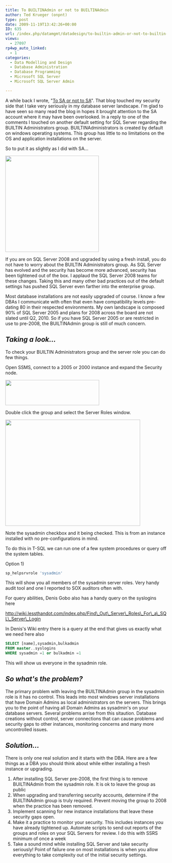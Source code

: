 ```yaml
---
title: To BUILTINAdmin or not to BUILTINAdmin
author: Ted Krueger (onpnt)
type: post
date: 2009-11-19T13:42:26+00:00
ID: 635
url: /index.php/datamgmt/datadesign/to-builtin-admin-or-not-to-builtin-admin/
views:
  - 27097
rp4wp_auto_linked:
  - 1
categories:
  - Data Modelling and Design
  - Database Administration
  - Database Programming
  - Microsoft SQL Server
  - Microsoft SQL Server Admin

---
```

A while back I wrote, "[To SA or not to SA][1]". That blog touched my security side that I take very seriously in my database server landscape. I'm glad to have seen so many read the blog in hopes it brought attention to the SA account where it may have been overlooked. In a reply to one of the comments I touched on another default setting for SQL Server regarding the BUILTIN Administrators group. BUILTINAdministrators is created by default on windows operating systems. This group has little to no limitations on the OS and application installations on the server.

So to put it as slightly as I did with SA...

<div class="image_block">
  <img src="https://lessthandot.z19.web.core.windows.net/wp-content/uploads/blogs/DataMgmt/NoEntry_admin.gif" alt="" title="" width="292" height="301" />
</div>

If you are on SQL Server 2008 and upgraded by using a fresh install, you do not have to worry about the BUILTIN Administrators group. As SQL Server has evolved and the security has become more advanced, security has been tightened out of the box. I applaud the SQL Server 2008 teams for these changes. Taking this and many other bad practices out of the default settings has pushed SQL Server even farther into the enterprise group.

Most database installations are not easily upgraded of course. I know a few DBAs I communicate with often that even have compatibility levels pre-dating 80 in their respected environments. My own landscape is composed 90% of SQL Server 2005 and plans for 2008 across the board are not slated until Q2, 2010. So if you have SQL Server 2005 or are restricted in use to pre-2008, the BUILTINAdmin group is still of much concern.

## _Taking a look..._

To check your BUILTIN Administrators group and the server role you can do few things.

Open SSMS, connect to a 2005 or 2000 instance and expand the Security node.

<div class="image_block">
  <img src="https://lessthandot.z19.web.core.windows.net/wp-content/uploads/blogs/DataMgmt/admin_1.gif" alt="" title="" width="293" height="79" />
</div>

Double click the group and select the Server Roles window.

<div class="image_block">
  <img src="https://lessthandot.z19.web.core.windows.net/wp-content/uploads/blogs/DataMgmt/admin_2.gif" alt="" title="" width="421" height="332" />
</div>

Note the sysadmin checkbox and it being checked. This is from an instance installed with no pre-configurations in mind. 

To do this in T-SQL we can run one of a few system procedures or query off the system tables.

Option 1)

```sql
sp_helpsrvrole 'sysadmin'
```

This will show you all members of the sysadmin server roles. Very handy audit tool and one I reported to SOX auditors often with. 

For query abilities, Denis Gobo also has a handy query on the syslogins here
  
http://wiki.lessthandot.com/index.php/Find\_Out\_Server\_Roles\_For\_a\_SQL\_Server\_Login

In Denis's Wiki entry there is a query at the end that gives us exactly what we need here also

```sql
SELECT [name],sysadmin,bulkadmin
FROM master..syslogins
WHERE sysadmin =1 or bulkadmin =1
```

This will show us everyone in the sysadmin role. 

## _So what's the problem?_

The primary problem with leaving the BUILTINAdmin group in the sysadmin role is it has no control. This leads into most windows server installations that have Domain Admins as local administrators on the servers. This brings you to the point of having all Domain Admins as sysadmin's on your database servers. Several problems arrise from this sitaution. Database creations without control, server connections that can cause problems and security gaps to other instances, monitoring concerns and many more uncontrolled issues.

## _Solution..._

There is only one real solution and it starts with the DBA. Here are a few things as a DBA you should think about while either installing a fresh instance or upgrading.

  1. After installing SQL Server pre-2008, the first thing is to remove BUILTINAdmin from the sysadmin role. It is ok to leave the group as public
  2. When upgrading and transferring security accounts, determine if the BUILTINAdmin group is truly required. Prevent moving the group to 2008 when the practice has been removed.
  3. Implement scanning for new instance installations that leave these security gaps open.
  4. Make it a practice to monitor your security. This includes instances you have already tightened up. Automate scripts to send out reports of the groups and roles on your SQL Servers for review. I do this with SSRS minimum of once a week
  5. Take a sound mind while installing SQL Server and take security seriously! Point of failure one on most installations is when you allow everything to take complexity out of the initial security settings.

 [1]: /index.php/DataMgmt/DBAdmin/to-sa-or-not-to-sa